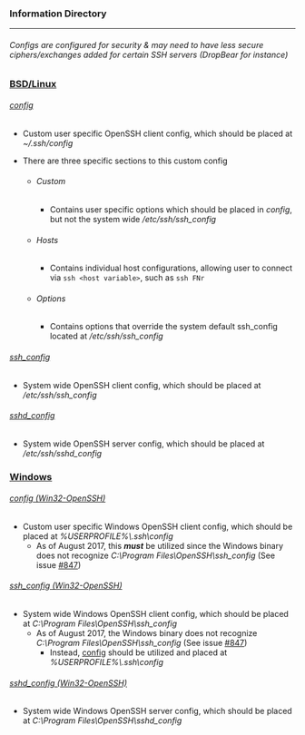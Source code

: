 ### Information Directory ###
---

###### Configs are configured for security & may need to have less secure ciphers/exchanges added for certain SSH servers _(DropBear for instance)_ ###### 


### [BSD/Linux](BSD-Linux) ###
  ###### [_config_](BSD-Linux/config) ######
  - Custom user specific OpenSSH client config, which should be placed at _~/.ssh/config_
  
  - There are three specific sections to this custom config
    - ###### Custom ######
      - Contains user specific options which should be placed in _config_, but not the system wide _/etc/ssh/ssh_config_
    - ###### Hosts ######
      - Contains individual host configurations, allowing user to connect via `ssh <host variable>`, such as `ssh FNr`
    - ###### Options ######
      - Contains options that override the system default ssh_config located at _/etc/ssh/ssh_config_

  ###### [_ssh_config_](BSD-Linux/ssh_config) ######
  - System wide OpenSSH client config, which should be placed at _/etc/ssh/ssh_config_

  ###### [_sshd_config_](BSD-Linux/sshd_config) ######
  - System wide OpenSSH server config, which should be placed at _/etc/ssh/sshd_config_


### [Windows](Windows) ###
###### [_config (Win32-OpenSSH)_](Windows/config%20(Win32-OpenSSH)) ######
- Custom user specific Windows OpenSSH client config, which should be placed at _%USERPROFILE%\\.ssh\config_
  - As of August 2017, this **_must_** be utilized since the Windows binary does not recognize _C:\Program Files\OpenSSH\ssh_config_ (See issue [#847](https://github.com/PowerShell/Win32-OpenSSH/issues/847))

###### [_ssh_config (Win32-OpenSSH)_](Windows/ssh_config%20(Win32-OpenSSH)) ######
- System wide Windows OpenSSH client config, which should be placed at _C:\Program Files\OpenSSH\ssh_config_
  - As of August 2017, the Windows binary does not recognize _C:\Program Files\OpenSSH\ssh_config_ (See issue [#847](https://github.com/PowerShell/Win32-OpenSSH/issues/847))
    - Instead, [config](Windows/config%20(Win32-OpenSSH)) should be utilized and placed at _%USERPROFILE%\\.ssh\config_

###### [_sshd_config (Win32-OpenSSH)_](Windows/sshd_config%20(Win32-OpenSSH)) ######
- System wide Windows OpenSSH server config, which should be placed at _C:\Program Files\OpenSSH\sshd_config_
